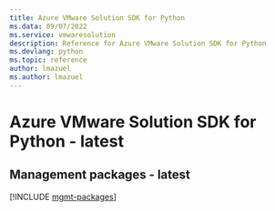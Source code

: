 ```yaml
---
title: Azure VMware Solution SDK for Python
ms.data: 09/07/2022
ms.service: vmwaresolution
description: Reference for Azure VMware Solution SDK for Python
ms.devlang: python
ms.topic: reference
author: lmazuel
ms.author: lmazuel
---
```

# Azure VMware Solution SDK for Python - latest

## Management packages - latest
[!INCLUDE [mgmt-packages](vmware-solution-mgmt-index.md)]
